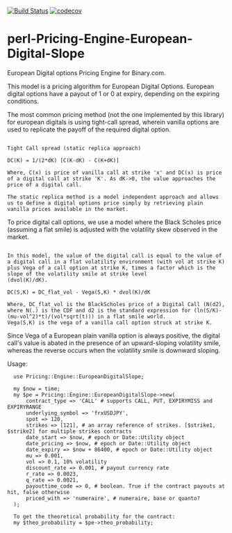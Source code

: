 [![Build Status](https://magnum.travis-ci.com/regentmarkets/perl-Pricing-Engine-European-Digital-Slope.svg?token=hW4diZKywb9ZykP5jBev&branch=master)](https://magnum.travis-ci.com/regentmarkets/perl-Pricing-Engine-European-Digital-Slope)
[![codecov](https://codecov.io/gh/regentmarkets/perl-Pricing-Engine-European-Digital-Slope/branch/master/graph/badge.svg)](https://codecov.io/gh/regentmarkets/perl-Pricing-Engine-European-Digital-Slope)

# perl-Pricing-Engine-European-Digital-Slope
European Digital options Pricing Engine for Binary.com.

This model is a pricing algorithm for European Digital Options. European digital options have a payout of 1 or 0 at expiry, depending on the expiring conditions.

The most common pricing method (not the one implemented by this library) for european digitals is using tight-call spread, wherein vanilla options are used to replicate the payoff of the required digital option.

~~~~

Tight Call spread (static replica approach)

DC(K) = 1/(2*dK) [C(K-dK) - C(K+dK)]

Where, C(x) is price of vanilla call at strike 'x' and DC(x) is price of a digital call at strike 'K'. As dK->0, the value approaches the price of a digital call.

The static replica method is a model independent approach and allows us to define a digital options price simply by retrieving plain vanilla prices available in the market.

~~~~

To price digital call options, we use a model where the Black Scholes price (assuming a flat smile) is adjusted with the volatility skew observed in the market.

~~~~

In this model, the value of the digital call is equal to the value of a digital call in a flat volatility environment (with vol at strike K) plus Vega of a call option at strike K, times a factor which is the slope of the volatility smile at strike level
(dvol(K)/dK).

DC(S,K) = DC_flat_vol - Vega(S,K) * dvol(K)/dK

Where, DC_flat_vol is the BlackScholes price of a Digital Call (N(d2), where N(.) is the CDF and d2 is the standard expression for (ln(S/K)-(mu-vol^2)*t)/(vol*sqrt(t))) in a flat smile world.
Vega(S,K) is the vega of a vanilla call option struck at strike K.
~~~~

Since Vega of a European plain vanilla option is always positive, the digital call's value is abated in the presence of an upward-sloping volatility smile, whereas the reverse occurs when the volatility smile is downward sloping.

Usage:

~~~~
  use Pricing::Engine::EuropeanDigitalSlope;

  my $now = time;
  my $pe = Pricing::Engine::EuropeanDigitalSlope->new(
      contract_type => 'CALL' # supports CALL, PUT, EXPIRYMISS and EXPIRYRANGE
      underlying_symbol => 'frxUSDJPY',
      spot => 120,
      strikes => [121], # an array reference of strikes. [$strike1, $strike2] for multiple strikes contracts
      date_start => $now, # epoch or Date::Utility object
      date_pricing => $now, # epoch or Date::Utility object
      date_expiry => $now + 86400, # epoch or Date::Utility object
      mu => 0.001,
      vol => 0.1, 10% volatility
      discount_rate => 0.001, # payout currency rate
      r_rate => 0.0023,
      q_rate => 0.0021,
      payouttime_code => 0, # boolean. True if the contract payouts at hit, false otherwise
      priced_with => 'numeraire', # numeraire, base or quanto?
  );

  To get the theoretical probability for the contract:
  my $theo_probability = $pe->theo_probability;

~~~~
